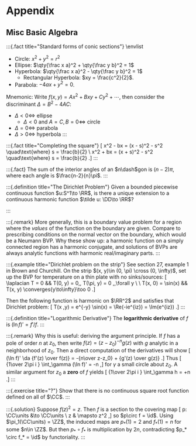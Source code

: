 # Appendix

## Misc Basic Algebra


:::{.fact title="Standard forms of conic sections"}
\envlist

- Circle: $x^2 + y^2 = r^2$
- Ellipse: $\qty{\frac x a}^2  + \qty{\frac y b}^2 = 1$
- Hyperbola: $\qty{\frac x a}^2  - \qty{\frac y b}^2 = 1$
  - Rectangular Hyperbola: $xy = \frac{c^2}{2}$.
- Parabola: $-4ax + y^2 = 0$.

Mnemonic:
Write $f(x, y) = Ax^2 + Bxy + Cy^2 + \cdots$, then consider the discriminant $\Delta = B^2 - 4AC$:

- $\Delta < 0 \iff$ ellipse
  - $\Delta < 0$ and $A=C, B=0 \iff$ circle
- $\Delta = 0 \iff$ parabola
- $\Delta > 0 \iff$ hyperbola
:::

:::{.fact title="Completing the square"}
\[
x^2 - bx = (x - s)^2 - s^2 \quad\text{where} s = \frac{b}{2} \\
x^2 + bx = (x + s)^2 - s^2 \quad\text{where} s = \frac{b}{2}
.\]
:::

:::{.fact}
The sum of the interior angles of an $n\dash$gon is $(n-2)\pi$, where each angle is $\frac{n-2}{n}\pi$.
:::


:::{.definition title="The Dirichlet Problem"}
Given a bounded piecewise continuous function $u:S^1\to \RR$, is there a unique extension to a continuous harmonic function $\tilde u: \DD\to \RR$?

:::

:::{.remark}
More generally, this is a boundary value problem for a region where the *values* of the function on the boundary are given.
Compare to prescribing conditions on the normal vector on the boundary, which would be a Neumann BVP.
Why these show up: a harmonic function on a simply connected region has a harmonic conjugate, and solutions of BVPs are always analytic functions with harmonic real/imaginary parts.
:::

:::{.example title="Dirichlet problem on the strip"}
See section 27, example 1 in Brown and Churchill.
On the strip $(x, y)\in (0, \pi) \cross (0, \infty)$, set up the BVP for temperature on a thin plate with no sinks/sources:
\[
\laplacian T = 0 && T(0, y) = 0,\, T(\pi, y) = 0 \,\,\forall y \\ \\
T(x, 0) = \sin(x) && T(x, y) \converges{y\to\infty}\too 0
.\]

Then the following function is harmonic on $\RR^2$ and satisfies that Dirichlet problem:
\[
T(x ,y) = e^{-y} \sin(x) = \Re(-ie^{iz}) = \Im(e^{iz})
.\]
:::

:::{.definition title="Logarithmic Derivative"}
The **logarithmic derivative** of $f$ is $(\ln f)' = f'/f$.
:::

:::{.remark}
Why this is useful: deriving the argument principle.
If $f$ has a pole of order $n$ at $z_0$, then write $f(z) = (z-z_0)^{-n} g(z)$ with $g$ analytic in a neighborhood of $z_0$.
Then a direct computation of the derivatives will show
\[
(\ln f)' \da {f'(z) \over f(z)} = -{n\over z-z_0} + {g'(z) \over g(z)}
.\]
Thus
\[
{1\over 2\pi i } \int_\gamma (\ln f)' = -n
,\]
for $\gamma$ a small circle about $z_0$.
A similar argument for $z_0$ a **zero** of $f$ yields
\[
{1\over 2\pi i } \int_\gamma h = +n
.\]
:::



:::{.exercise title="?"}
Show that there is no continuous square root function defined on all of $\CC$.
:::

:::{.solution}
Suppose $f(z)^2 = z$. 
Then $f$ is a section to the covering map
\[
p: \CC\units &\to \CC\units \\
z & \mapsto z^2
,\]
so $p\circ f = \id$.
Using $\pi_1(\CC\units) = \ZZ$, the induced maps are $p_*(1) = 2$ and $f_*(1) = n$ for some $n\in \ZZ$.
But then $p_* \circ f_*$ is multiplication by $2n$, contradicting $p_* \circ f_* = \id$ by functoriality.
:::








